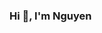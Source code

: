 ### Hi 👋, I'm Nguyen <p align="right"><img src="https://visitor-badge.laobi.icu/badge?page_id=nknguyengl" alt=""/></p>

<img src="https://github-readme-stats.vercel.app/api?username=nknguyengl&show_icons=true&theme=nightowl&locale=en" alt="" />

<!--
**nknguyengl/nknguyengl** is a ✨ _special_ ✨ repository because its `README.md` (this file) appears on your GitHub profile.

Here are some ideas to get you started:

- 🔭 I’m currently working on ...
- 🌱 I’m currently learning ...
- 👯 I’m looking to collaborate on ...
- 🤔 I’m looking for help with ...
- 💬 Ask me about ...
- 📫 How to reach me: ...
- 😄 Pronouns: ...
- ⚡ Fun fact: ...
-->
